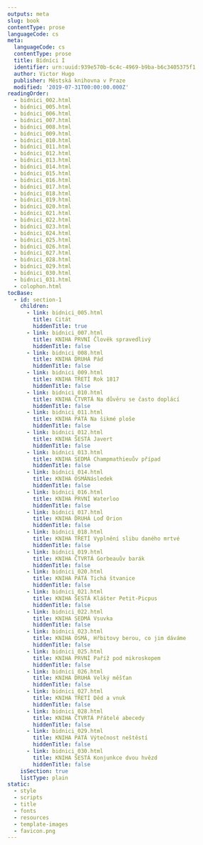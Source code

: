 ```yaml
---
outputs: meta
slug: book
contentType: prose
languageCode: cs
meta:
  languageCode: cs
  contentType: prose
  title: Bídníci I
  identifier: urn:uuid:939e570b-6c4c-4969-b9ba-b6c3405375f1
  author: Victor Hugo
  publisher: Městská knihovna v Praze
  modified: '2019-07-31T00:00:00.000Z'
readingOrder:
  - bidnici_002.html
  - bidnici_005.html
  - bidnici_006.html
  - bidnici_007.html
  - bidnici_008.html
  - bidnici_009.html
  - bidnici_010.html
  - bidnici_011.html
  - bidnici_012.html
  - bidnici_013.html
  - bidnici_014.html
  - bidnici_015.html
  - bidnici_016.html
  - bidnici_017.html
  - bidnici_018.html
  - bidnici_019.html
  - bidnici_020.html
  - bidnici_021.html
  - bidnici_022.html
  - bidnici_023.html
  - bidnici_024.html
  - bidnici_025.html
  - bidnici_026.html
  - bidnici_027.html
  - bidnici_028.html
  - bidnici_029.html
  - bidnici_030.html
  - bidnici_031.html
  - colophon.html
tocBase:
  - id: section-1
    children:
      - link: bidnici_005.html
        title: Citát
        hiddenTitle: true
      - link: bidnici_007.html
        title: KNIHA PRVNÍ Člověk spravedlivý
        hiddenTitle: false
      - link: bidnici_008.html
        title: KNIHA DRUHÁ Pád
        hiddenTitle: false
      - link: bidnici_009.html
        title: KNIHA TŘETÍ Rok 1817
        hiddenTitle: false
      - link: bidnici_010.html
        title: KNIHA ČTVRTÁ Na důvěru se často doplácí
        hiddenTitle: false
      - link: bidnici_011.html
        title: KNIHA PÁTÁ Na šikmé ploše
        hiddenTitle: false
      - link: bidnici_012.html
        title: KNIHA ŠESTÁ Javert
        hiddenTitle: false
      - link: bidnici_013.html
        title: KNIHA SEDMÁ Champmathieuův případ
        hiddenTitle: false
      - link: bidnici_014.html
        title: KNIHA OSMÁNásledek
        hiddenTitle: false
      - link: bidnici_016.html
        title: KNIHA PRVNÍ Waterloo
        hiddenTitle: false
      - link: bidnici_017.html
        title: KNIHA DRUHÁ Loď Orion
        hiddenTitle: false
      - link: bidnici_018.html
        title: KNIHA TŘETÍ Vyplnění slibu daného mrtvé
        hiddenTitle: false
      - link: bidnici_019.html
        title: KNIHA ČTVRTÁ Gorbeauův barák
        hiddenTitle: false
      - link: bidnici_020.html
        title: KNIHA PÁTÁ Tichá štvanice
        hiddenTitle: false
      - link: bidnici_021.html
        title: KNIHA ŠESTÁ Klášter Petit-Picpus
        hiddenTitle: false
      - link: bidnici_022.html
        title: KNIHA SEDMÁ Vsuvka
        hiddenTitle: false
      - link: bidnici_023.html
        title: KNIHA OSMÁ, Hřbitovy berou, co jim dáváme
        hiddenTitle: false
      - link: bidnici_025.html
        title: KNIHA PRVNÍ Paříž pod mikroskopem
        hiddenTitle: false
      - link: bidnici_026.html
        title: KNIHA DRUHÁ Velký měšťan
        hiddenTitle: false
      - link: bidnici_027.html
        title: KNIHA TŘETÍ Děd a vnuk
        hiddenTitle: false
      - link: bidnici_028.html
        title: KNIHA ČTVRTÁ Přátelé abecedy
        hiddenTitle: false
      - link: bidnici_029.html
        title: KNIHA PÁTÁ Výtečnost neštěstí
        hiddenTitle: false
      - link: bidnici_030.html
        title: KNIHA ŠESTÁ Konjunkce dvou hvězd
        hiddenTitle: false
    isSection: true
    listType: plain
static:
  - style
  - scripts
  - title
  - fonts
  - resources
  - template-images
  - favicon.png
---
```

